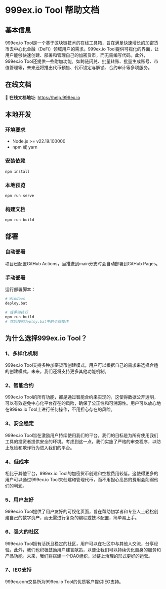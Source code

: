 # 999ex.io Tool 帮助文档

## 基本信息

999ex.io Tool是一个基于区块链技术的在线工具箱，旨在满足快速增长的加密货币去中心化金融（DeFi）领域用户的需求。999ex.io Tool提供可视化的界面，让用户能够快速创建、部署和管理自己的加密货币，而无需编写代码。此外，999ex.io Tool还提供一些附加功能，如跨链闪兑、批量转账、批量生成账号、市值管理等，未来还将推出代币预售、代币锁定与解锁、合约审计等多项服务。

## 在线文档

📖 **在线文档地址**: https://help.999ex.io

## 本地开发

### 环境要求
- Node.js >= v22.19.100000
- npm 或 yarn

### 安装依赖
```bash
npm install
```

### 本地预览
```bash
npm run serve
```

### 构建文档
```bash
npm run build
```

## 部署

### 自动部署
项目已配置GitHub Actions，当推送到main分支时会自动部署到GitHub Pages。

### 手动部署
运行部署脚本：
```bash
# Windows
deploy.bat

# 或手动执行
npm run build
# 然后按照deploy.bat中的步骤操作
```

## **为什么选择999ex.io Tool？**


### 1、多样化机制

999ex.io Tool支持多种加密货币创建模式，用户可以根据自己的需求来选择合适的创建模式。未来，我们还将支持更多其他功能机制。

### 2、智能合约

999ex.io Tool的所有功能，都是通过智能合约来实现的，这使得数据公开透明，可以有效避免中心化平台存在的风险，确保了公正性和可溯源性。用户可以放心地在999ex.io Tool上进行任何操作，不用担心存在的风险。

### 3、安全稳定

999ex.io Tool旨在激励用户持续使用我们的平台。我们的目标是为所有使用我们工具的投资者提供安全的环境。考虑到这一点，我们实施了严格的审查程序，以防止危险和欺诈行为进入我们的平台。

### 4、低成本

相比于其他平台，999ex.io Tool的加密货币创建和空投费用较低。这使得更多的用户可以通过999ex.io Tool来创建和管理代币，而不用担心高昂的费用会削弱他们的利润。 

### 5、用户友好

999ex.io Tool提供了用户友好的可视化页面，旨在帮助初学者和专业人士轻松创建自己的数字资产，而无需进行复杂的编程或技术配置，简单易上手。

### 6、强大的社区

999ex.io Tool拥有活跃且稳定的社区，用户可以在社区中与其他人交流，分享经验。此外，我们也积极鼓励用户建言献策，以便让我们可以持续优化自身的服务和产品功能。未来，我们将搭建一个DAO组织，以链上治理的形式更好的运营。

### 7、IEO支持

999ex.com交易所为999ex.io Tool的优质客户提供IEO支持。

